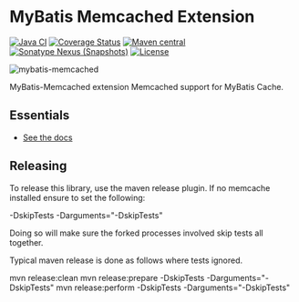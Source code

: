 MyBatis Memcached Extension
===========================

[![Java CI](https://github.com/mybatis/memcached-cache/actions/workflows/ci.yaml/badge.svg)](https://github.com/mybatis/memcached-cache/actions/workflows/ci.yaml)
[![Coverage Status](https://coveralls.io/repos/mybatis/memcached-cache/badge.svg?branch=master&service=github)](https://coveralls.io/github/mybatis/memcached-cache?branch=master)
[![Maven central](https://maven-badges.herokuapp.com/maven-central/org.mybatis.caches/mybatis-memcached/badge.svg)](https://maven-badges.herokuapp.com/maven-central/org.mybatis.caches/mybatis-memcached)
[![Sonatype Nexus (Snapshots)](https://img.shields.io/nexus/s/https/oss.sonatype.org/org.mybatis.caches/mybatis-memcached.svg)](https://oss.sonatype.org/content/repositories/snapshots/org/mybatis/caches/mybatis-memcached/)
[![License](https://img.shields.io/:license-apache-brightgreen.svg)](https://www.apache.org/licenses/LICENSE-2.0.html)

![mybatis-memcached](http://mybatis.github.io/images/mybatis-logo.png)

MyBatis-Memcached extension Memcached support for MyBatis Cache.

Essentials
----------

* [See the docs](http://mybatis.github.io/memcached-cache/)

Releasing
---------

To release this library, use the maven release plugin.  If no memcache installed ensure to set the following:

-DskipTests -Darguments="-DskipTests"

Doing so will make sure the forked processes involved skip tests all together.

Typical maven release is done as follows where tests ignored.

mvn release:clean
mvn release:prepare -DskipTests -Darguments="-DskipTests"
mvn release:perform -DskipTests -Darguments="-DskipTests"
